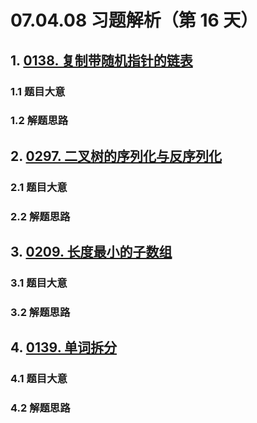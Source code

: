 # 07.04.08 习题解析（第 16 天）

## 1. [0138. 复制带随机指针的链表](https://leetcode.cn/problems/copy-list-with-random-pointer/)

### 1.1 题目大意



### 1.2 解题思路

## 2. [0297. 二叉树的序列化与反序列化](https://leetcode.cn/problems/serialize-and-deserialize-binary-tree/)

### 2.1 题目大意



### 2.2 解题思路

## 3. [0209. 长度最小的子数组](https://leetcode.cn/problems/minimum-size-subarray-sum/)

### 3.1 题目大意



### 3.2 解题思路

## 4. [0139. 单词拆分](https://leetcode.cn/problems/word-break/)

### 4.1 题目大意



### 4.2 解题思路   
